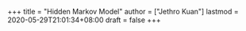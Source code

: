 +++
title = "Hidden Markov Model"
author = ["Jethro Kuan"]
lastmod = 2020-05-29T21:01:34+08:00
draft = false
+++
